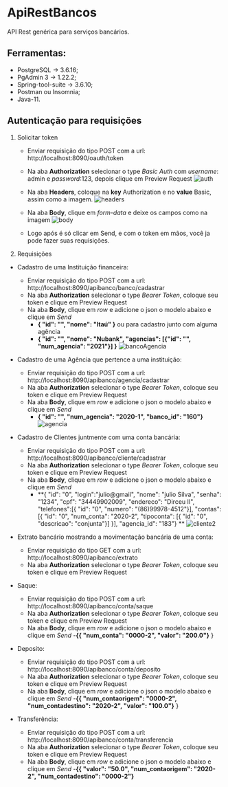 # ApiRestBancos
API Rest genérica para serviços bancários.
## Ferramentas: 
- PostgreSQL -> 3.6.16; 
- PgAdmin 3 -> 1.22.2;
- Spring-tool-suite -> 3.6.10; 
- Postman ou Insomnia; 
- Java-11.
## Autenticação para requisições
1. Solicitar token
   - Enviar requisição do tipo POST com a url: http://localhost:8090/oauth/token
   - Na aba **Authorization** selecionar o type *Basic Auth* com *username*: admin e *password*:123, depois clique em Preview Request
   ![auth](https://user-images.githubusercontent.com/28812898/76329900-e9494e00-62cb-11ea-9efe-43680c92ec3d.png)
   - Na aba **Headers**, coloque na **key** Authorization e no **value** Basic, assim como a imagem.
     ![headers](https://user-images.githubusercontent.com/28812898/76329554-7b9d2200-62cb-11ea-91b5-7f7bf602e1f9.png)

   - Na aba **Body**, clique em *form-data* e deixe os campos como na imagem 
   ![body](https://user-images.githubusercontent.com/28812898/76329569-81930300-62cb-11ea-903e-0b31e5207175.png)
   
   - Logo após é só clicar em Send, e com o token em mãos, você ja pode fazer suas requisições.
2. Requisições
- Cadastro de uma Instituição financeira:
   - Enviar requisição do tipo POST com a url: http://localhost:8090/apibanco/banco/cadastrar
   - Na aba **Authorization** selecionar o type *Bearer Token*, coloque seu token e clique em Preview Request
   - Na aba **Body**, clique em *row* e adicione o json o modelo abaixo e clique em *Send*
      - **{ "id": "", "nome": "Itaú" }** ou para cadastro junto com alguma agência
      - **{ "id": "", "nome": "Nubank", "agencias": [{"id": "", "num_agencia": "2021"}] }**
      ![bancoAgencia](https://user-images.githubusercontent.com/28812898/76332899-aa1cfc00-62cf-11ea-9055-974994474917.png)
- Cadastro de uma Agência que pertence a uma instituição:
   - Enviar requisição do tipo POST com a url: http://localhost:8090/apibanco/agencia/cadastrar
   - Na aba **Authorization** selecionar o type *Bearer Token*, coloque seu token e clique em Preview Request
   - Na aba **Body**, clique em *row* e adicione o json o modelo abaixo e clique em *Send*
      - **{ "id": "", "num_agencia": "2020-1", "banco_id": "160"}**
      ![agencia](https://user-images.githubusercontent.com/28812898/76337341-fbc88500-62d5-11ea-93ce-330c8f6c47a0.png)
- Cadastro de Clientes juntmente com uma conta bancária:
   - Enviar requisição do tipo POST com a url: http://localhost:8090/apibanco/cliente/cadastrar
   - Na aba **Authorization** selecionar o type *Bearer Token*, coloque seu token e clique em Preview Request
   - Na aba **Body**, clique em *row* e adicione o json o modelo abaixo e clique em *Send*
      - **{	"id": "0", "login":"julio@gmail", "nome": "julio Silva", "senha": "1234", "cpf": "34449902009",
	         "endereco": "Dirceu II", "telefones":[{ "id": "0", "numero": "(86)99978-4512"}],
	         "contas":[{  "id": "0", "num_conta": "2020-2", "tipoconta": [{ "id": "0", "descricao": "conjunta"}]
			     }], "agencia_id": "183"} **
     ![cliente2](https://user-images.githubusercontent.com/28812898/76375122-cc406980-6323-11ea-84d5-8c6bf1e2b1ac.png)
- Extrato bancário mostrando a movimentação bancária de uma conta:
   - Enviar requisição do tipo GET com a url: http://localhost:8090/apibanco/extrato
   - Na aba **Authorization** selecionar o type *Bearer Token*, coloque seu token e clique em Preview Request
   
- Saque:
   - Enviar requisição do tipo POST com a url: http://localhost:8090/apibanco/conta/saque
   - Na aba **Authorization** selecionar o type *Bearer Token*, coloque seu token e clique em Preview Request
   - Na aba **Body**, clique em *row* e adicione o json o modelo abaixo e clique em *Send*
     -**{{ "num_conta": "0000-2", "valor": "200.0"}**
}
- Deposito:
   - Enviar requisição do tipo POST com a url: http://localhost:8090/apibanco/conta/deposito
   - Na aba **Authorization** selecionar o type *Bearer Token*, coloque seu token e clique em Preview Request
   - Na aba **Body**, clique em *row* e adicione o json o modelo abaixo e clique em *Send*
   	-**{{ "num_contaorigem": "0000-2", "num_contadestino": "2020-2", "valor": "100.0"}**
}
- Transferência:
   - Enviar requisição do tipo POST com a url: http://localhost:8090/apibanco/conta/transferencia
   - Na aba **Authorization** selecionar o type *Bearer Token*, coloque seu token e clique em Preview Request
   - Na aba **Body**, clique em *row* e adicione o json o modelo abaixo e clique em *Send*
      -**{{ "valor": "50.0", "num_contaorigem": "2020-2", "num_contadestino": "0000-2"}**
